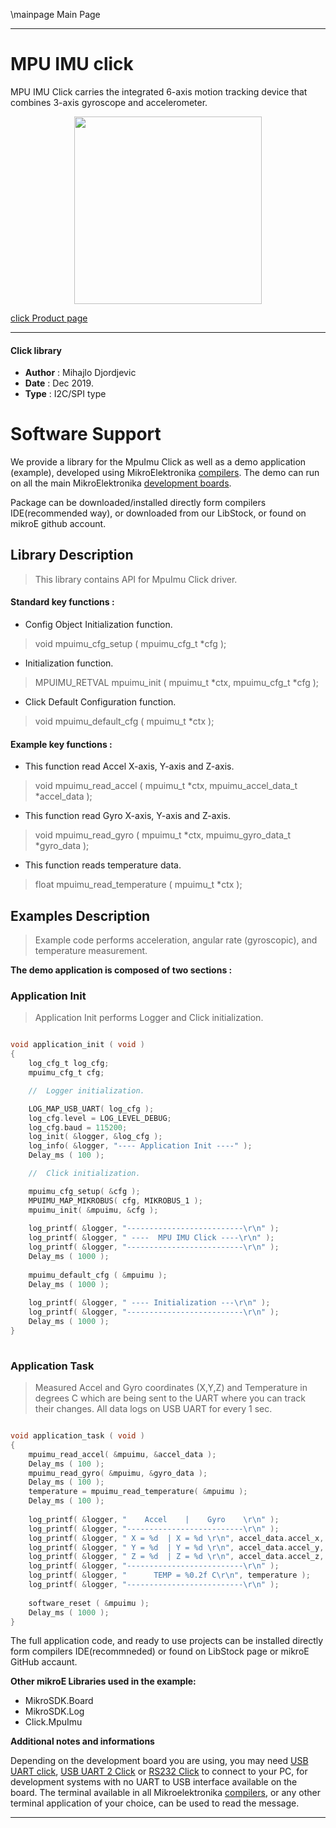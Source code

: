 \mainpage Main Page
 
 

---
# MPU IMU click

MPU IMU Click carries the integrated 6-axis motion tracking device that combines 3-axis gyroscope and accelerometer.

<p align="center">
  <img src="https://download.mikroe.com/images/click_for_ide/mpuimu_click.png" height=300px>
</p>

[click Product page](https://www.mikroe.com/mpu-imu-click)

---


#### Click library 

- **Author**        : Mihajlo Djordjevic
- **Date**          : Dec 2019.
- **Type**          : I2C/SPI type


# Software Support

We provide a library for the MpuImu Click 
as well as a demo application (example), developed using MikroElektronika 
[compilers](https://shop.mikroe.com/compilers). 
The demo can run on all the main MikroElektronika [development boards](https://shop.mikroe.com/development-boards).

Package can be downloaded/installed directly form compilers IDE(recommended way), or downloaded from our LibStock, or found on mikroE github account. 

## Library Description

> This library contains API for MpuImu Click driver.

#### Standard key functions :

- Config Object Initialization function.
> void mpuimu_cfg_setup ( mpuimu_cfg_t *cfg ); 
 
- Initialization function.
> MPUIMU_RETVAL mpuimu_init ( mpuimu_t *ctx, mpuimu_cfg_t *cfg );

- Click Default Configuration function.
> void mpuimu_default_cfg ( mpuimu_t *ctx );

#### Example key functions :

- This function read Accel X-axis, Y-axis and Z-axis.
> void mpuimu_read_accel ( mpuimu_t *ctx, mpuimu_accel_data_t *accel_data );
 
- This function read Gyro X-axis, Y-axis and Z-axis.
> void mpuimu_read_gyro ( mpuimu_t *ctx, mpuimu_gyro_data_t *gyro_data );

- This function reads temperature data.
> float mpuimu_read_temperature ( mpuimu_t *ctx );

## Examples Description

> 
> Example code performs acceleration, angular rate (gyroscopic), and temperature measurement.
> 

**The demo application is composed of two sections :**

### Application Init 

>
> Application Init performs Logger and Click initialization.
> 

```c

void application_init ( void )
{
    log_cfg_t log_cfg;
    mpuimu_cfg_t cfg;

    //  Logger initialization.

    LOG_MAP_USB_UART( log_cfg );
    log_cfg.level = LOG_LEVEL_DEBUG;
    log_cfg.baud = 115200;
    log_init( &logger, &log_cfg );
    log_info( &logger, "---- Application Init ----" );
    Delay_ms ( 100 );

    //  Click initialization.

    mpuimu_cfg_setup( &cfg );
    MPUIMU_MAP_MIKROBUS( cfg, MIKROBUS_1 );
    mpuimu_init( &mpuimu, &cfg );
    
    log_printf( &logger, "--------------------------\r\n" );
    log_printf( &logger, " ----  MPU IMU Click ----\r\n" );
    log_printf( &logger, "--------------------------\r\n" );
    Delay_ms ( 1000 );
    
    mpuimu_default_cfg ( &mpuimu );
    Delay_ms ( 1000 );
    
    log_printf( &logger, " ---- Initialization ---\r\n" );
    log_printf( &logger, "--------------------------\r\n" );
    Delay_ms ( 1000 );
}
  
```

### Application Task

>
> Measured Accel and Gyro coordinates (X,Y,Z) and Temperature in degrees C 
> which are being sent to the UART where you can track their changes. 
> All data logs on USB UART for every 1 sec.
> 

```c

void application_task ( void )
{
    mpuimu_read_accel( &mpuimu, &accel_data );
    Delay_ms ( 100 );
    mpuimu_read_gyro( &mpuimu, &gyro_data );
    Delay_ms ( 100 );
    temperature = mpuimu_read_temperature( &mpuimu );
    Delay_ms ( 100 );
    
    log_printf( &logger, "    Accel    |    Gyro    \r\n" );
    log_printf( &logger, "--------------------------\r\n" );
    log_printf( &logger, " X = %d  | X = %d \r\n", accel_data.accel_x, gyro_data.gyro_x );
    log_printf( &logger, " Y = %d  | Y = %d \r\n", accel_data.accel_y, gyro_data.gyro_y );
    log_printf( &logger, " Z = %d  | Z = %d \r\n", accel_data.accel_z, gyro_data.gyro_z );
    log_printf( &logger, "--------------------------\r\n" );
    log_printf( &logger, "      TEMP = %0.2f C\r\n", temperature );
    log_printf( &logger, "--------------------------\r\n" ); 
    
    software_reset ( &mpuimu );
    Delay_ms ( 1000 );
}  

``` 

The full application code, and ready to use projects can be  installed directly form compilers IDE(recommneded) or found on LibStock page or mikroE GitHub accaunt.

**Other mikroE Libraries used in the example:** 

- MikroSDK.Board
- MikroSDK.Log
- Click.MpuImu

**Additional notes and informations**

Depending on the development board you are using, you may need 
[USB UART click](https://shop.mikroe.com/usb-uart-click), 
[USB UART 2 Click](https://shop.mikroe.com/usb-uart-2-click) or 
[RS232 Click](https://shop.mikroe.com/rs232-click) to connect to your PC, for 
development systems with no UART to USB interface available on the board. The 
terminal available in all Mikroelektronika 
[compilers](https://shop.mikroe.com/compilers), or any other terminal application 
of your choice, can be used to read the message.



---
